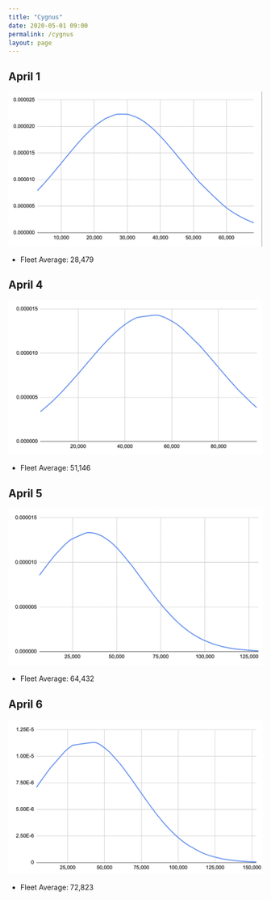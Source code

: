 ```yaml
---
title: "Cygnus"
date: 2020-05-01 09:00
permalink: /cygnus
layout: page
---
```


## April 1
![April 1, 2021](/assets/images/cygnus/cygnus-2021-04-01.png)
* Fleet Average: 28,479

## April 4
![April 4, 2021](/assets/images/cygnus/cygnus-2021-04-04.png)
* Fleet Average: 51,146

## April 5
![April 5, 2021](/assets/images/cygnus/cygnus-2021-04-05.png)
* Fleet Average: 64,432

## April 6
![April 6, 2021](/assets/images/cygnus/cygnus-2021-04-06.png)

* Fleet Average: 72,823
